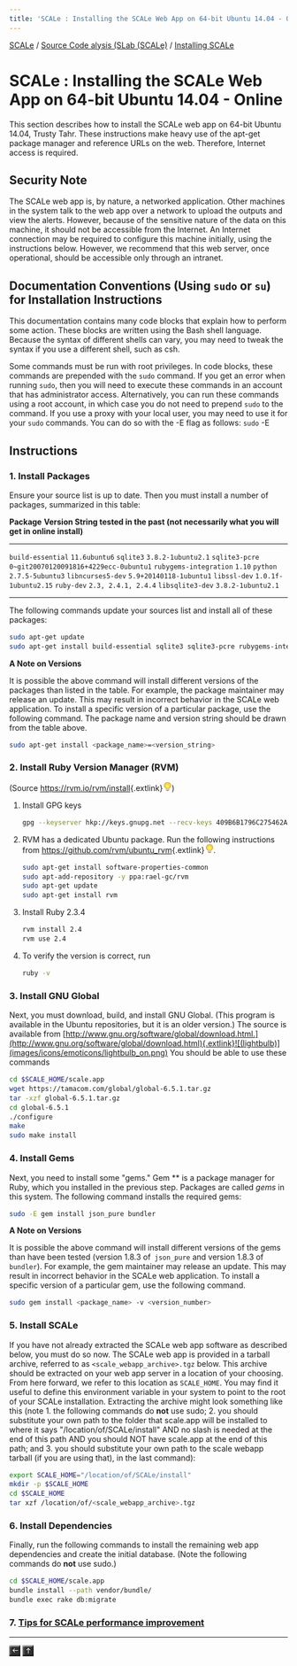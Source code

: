 ```yaml
---
title: 'SCALe : Installing the SCALe Web App on 64-bit Ubuntu 14.04 - Online'
---
```

 [SCALe](index.md) / [Source Code alysis (SLab (SCALe)](Welcome.md) / [Installing SCALe](Installing-SCALe.md)
<!-- <legal> -->
<!-- SCALe version r.6.7.0.0.A -->
<!--  -->
<!-- Copyright 2021 Carnegie Mellon University. -->
<!--  -->
<!-- NO WARRANTY. THIS CARNEGIE MELLON UNIVERSITY AND SOFTWARE ENGINEERING -->
<!-- INSTITUTE MATERIAL IS FURNISHED ON AN "AS-IS" BASIS. CARNEGIE MELLON -->
<!-- UNIVERSITY MAKES NO WARRANTIES OF ANY KIND, EITHER EXPRESSED OR -->
<!-- IMPLIED, AS TO ANY MATTER INCLUDING, BUT NOT LIMITED TO, WARRANTY OF -->
<!-- FITNESS FOR PURPOSE OR MERCHANTABILITY, EXCLUSIVITY, OR RESULTS -->
<!-- OBTAINED FROM USE OF THE MATERIAL. CARNEGIE MELLON UNIVERSITY DOES NOT -->
<!-- MAKE ANY WARRANTY OF ANY KIND WITH RESPECT TO FREEDOM FROM PATENT, -->
<!-- TRADEMARK, OR COPYRIGHT INFRINGEMENT. -->
<!--  -->
<!-- Released under a MIT (SEI)-style license, please see COPYRIGHT file or -->
<!-- contact permission@sei.cmu.edu for full terms. -->
<!--  -->
<!-- [DISTRIBUTION STATEMENT A] This material has been approved for public -->
<!-- release and unlimited distribution.  Please see Copyright notice for -->
<!-- non-US Government use and distribution. -->
<!--  -->
<!-- DM19-1274 -->
<!-- </legal> -->

SCALe : Installing the SCALe Web App on 64-bit Ubuntu 14.04 - Online
=====================================================================

This section describes how to install the SCALe web app on 64-bit Ubuntu
14.04, Trusty Tahr.  These instructions make heavy use of the
apt-get package manager and reference URLs on the web. Therefore,
Internet access is required.

Security Note
-------------

The SCALe web app is, by nature, a networked application. Other machines
in the system talk to the web app over a network to upload the outputs
and view the alerts. However, because of the sensitive nature of
the data on this machine, it should not be accessible from the Internet.
An Internet connection may be required to configure this machine
initially, using the instructions below. However, we recommend that this
web server, once operational, should be accessible only through an
intranet.

Documentation Conventions (Using `sudo` or `su`) for Installation Instructions
------------------------------------------------------------------------------

This documentation contains many code blocks that explain how to perform
some action. These blocks are written using the Bash shell language.
Because the syntax of different shells can vary, you may need to tweak
the syntax if you use a different shell, such as csh.

Some commands must be run with root privileges. In code blocks, these
commands are prepended with the  `sudo` command. If you get an error
when running `sudo`, then you will need to execute these commands in an
account that has administrator access. Alternatively, you can run these
commands using a root account, in which case you do not need to
prepend `sudo` to the command. If you use a proxy with your local user,
you may need to use it for your `sudo` commands. You can do so with
the -E flag as follows: `sudo` -E

Instructions
------------

### 1. Install Packages


Ensure your source list is up to date. Then you must install a number of
packages, summarized in this table:


   **Package**             **Version String tested in the past (not necessarily what you will get in online install)**
  ------------------------ ---------------------------------------------------------------------------------------------
  `build-essential`        `11.6ubuntu6`
  `sqlite3`                `3.8.2-1ubuntu2.1`
  `sqlite3-pcre`           `0~git20070120091816+4229ecc-0ubuntu1`
  `rubygems-integration`   `1.10`
  `python`                 `2.7.5-5ubuntu3`
  `libncurses5-dev`        `5.9+20140118-1ubuntu1`
  `libssl-dev`             `1.0.1f-1ubuntu2.15`
  `ruby-dev`               `2.3, 2.4.1, 2.4.4`
  `libsqlite3-dev`         `3.8.2-1ubuntu2.1`
  ------------------------ ---------------------------------------------------------------------------------------------

The following commands update your sources list and install all of these
packages:

```sh
sudo apt-get update
sudo apt-get install build-essential sqlite3 sqlite3-pcre rubygems-integration python libncurses5-dev libssl-dev ruby-dev libsqlite3-dev
```

**A Note on Versions**

It is possible the above command will install different versions of the
packages than listed in the table.  For example, the package maintainer
may release an update.  This may result in incorrect behavior in the
SCALe web application.  To install a specific version of a particular
package, use the following command.  The package name and version string
should be drawn from the table above.


```sh
sudo apt-get install <package_name>=<version_string>
```


### 2. Install Ruby Version Manager (RVM)

(Source
<https://rvm.io/rvm/install>{.extlink}![(lightbulb)](images/icons/emoticons/lightbulb_on.png))

1.  Install GPG keys
      ```sh
      gpg --keyserver hkp://keys.gnupg.net --recv-keys 409B6B1796C275462A1703113804BB82D39DC0E3 7D2BAF1CF37B13E2069D6956105BD0E739499BDB
      ```

2.  RVM has a dedicated Ubuntu package. Run the following instructions
    from <https://github.com/rvm/ubuntu_rvm>{.extlink}![(lightbulb)](images/icons/emoticons/lightbulb_on.png).
    ```sh
    sudo apt-get install software-properties-common
    sudo apt-add-repository -y ppa:rael-gc/rvm
    sudo apt-get update
    sudo apt-get install rvm
    ```
3.  Install Ruby 2.3.4

      ```sh
      rvm install 2.4
      rvm use 2.4
      ```

4.  To verify the version is correct, run

      ```sh
      ruby -v
      ```

### 3. Install GNU Global

Next, you must download, build, and install GNU Global.  (This program
is available in the Ubuntu repositories, but it is an older version.)
The source is available
from [http://www.gnu.org/software/global/download.html.](http://www.gnu.org/software/global/download.html){.extlink}![(lightbulb)](images/icons/emoticons/lightbulb_on.png) You
should be able to use these commands

```sh
cd $SCALE_HOME/scale.app
wget https://tamacom.com/global/global-6.5.1.tar.gz
tar -xzf global-6.5.1.tar.gz
cd global-6.5.1
./configure
make
sudo make install
```

### 4. Install Gems

Next, you need to install some "gems."  Gem ** is a package manager for
Ruby, which you installed in the previous step. Packages are called
*gems* in this system. The following command installs the required gems:

```sh
sudo -E gem install json_pure bundler
```

**A Note on Versions**

It is possible the above command will install different versions of the
gems than have been tested (version 1.8.3 of` json_pure` and version
1.8.3 of `bundler`).  For example, the gem maintainer may release an
update.  This may result in incorrect behavior in the SCALe web
application. To install a specific version of a particular gem, use the
following command.

```sh
sudo gem install <package_name> -v <version_number>
```

### 5. Install SCALe

If you have not already extracted the SCALe web app software as
described below, you must do so now.  The SCALe web app is provided in a
tarball archive, referred to as `<scale_webapp_archive>.tgz` below. This
archive should be extracted on your web app server in a location of your
choosing. From here forward, we refer to this location as
`SCALE_HOME`. You may find it useful to define this environment variable
in your system to point to the root of your SCALe installation.
Extracting the archive might look something like this (note 1. the
following commands do **not** use sudo; 2. you should substitute your
own path to the folder that scale.app will be installed to where it says
"/location/of/SCALe/install" AND no slash is needed at the end of this
path AND you should NOT have scale.app at the end of this path; and 3.
you should substitute your own path to the scale webapp tarball (if you
are using that), in the last command):

```sh
export SCALE_HOME="/location/of/SCALe/install"
mkdir -p $SCALE_HOME
cd $SCALE_HOME
tar xzf /location/of/<scale_webapp_archive>.tgz
```

### 6. Install Dependencies

Finally, run the following commands to install the remaining web app
dependencies and create the initial database. (Note the following
commands do **not** use sudo.)

```sh
cd $SCALE_HOME/scale.app
bundle install --path vendor/bundle/
bundle exec rake db:migrate
```

### 7. [Tips for SCALe performance improvement](Tips-for-SCALe-performance-improvement.md)

------------------------------------------------------------------------

[![](attachments/arrow_left.png)](Installing-on-64-bit-CentOS-Offline.md)
[![](attachments/arrow_up.png)](Installing-SCALe.md)
